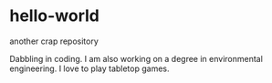 # hello-world
another crap repository


Dabbling in coding. I am also working on a degree in environmental engineering.
I love to play tabletop games. 
